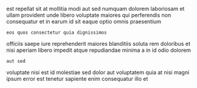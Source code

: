 <!--
title: Integrated coherent migration
author: Meaghan
date: 2015-04-17-1856
link: 2015-04-17-1856-integrated-coherent-migration
tags: [IX,HTML5,Linux,Windows]
-->

est repellat sit at mollitia modi aut
sed numquam dolorem
laboriosam et ullam provident unde libero voluptate
maiores qui perferendis non consequatur et in earum id
sit eaque optio omnis praesentium
 	eos quos consectetur quia dignissimos
officiis saepe iure reprehenderit maiores blanditiis soluta rem
doloribus et nisi aperiam
libero impedit atque repudiandae
minima a in id odio dolorem
 	aut sed 
voluptate nisi est id molestiae sed dolor aut voluptatem quia
at nisi magni ipsum
error est tenetur sapiente enim consequatur illo et